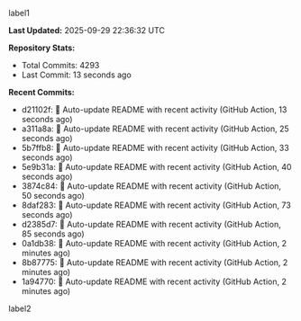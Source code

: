 
label1 
<!-- ACTIVITY_START -->
**Last Updated:** 2025-09-29 22:36:32 UTC

**Repository Stats:**
- Total Commits: 4293
- Last Commit: 13 seconds ago

**Recent Commits:**
- d21102f: 🤖 Auto-update README with recent activity (GitHub Action, 13 seconds ago)
- a311a8a: 🤖 Auto-update README with recent activity (GitHub Action, 25 seconds ago)
- 5b7ffb8: 🤖 Auto-update README with recent activity (GitHub Action, 33 seconds ago)
- 5e9b31a: 🤖 Auto-update README with recent activity (GitHub Action, 40 seconds ago)
- 3874c84: 🤖 Auto-update README with recent activity (GitHub Action, 50 seconds ago)
- 8daf283: 🤖 Auto-update README with recent activity (GitHub Action, 73 seconds ago)
- d2385d7: 🤖 Auto-update README with recent activity (GitHub Action, 85 seconds ago)
- 0a1db38: 🤖 Auto-update README with recent activity (GitHub Action, 2 minutes ago)
- 8b87775: 🤖 Auto-update README with recent activity (GitHub Action, 2 minutes ago)
- 1a94770: 🤖 Auto-update README with recent activity (GitHub Action, 2 minutes ago)
<!-- ACTIVITY_END -->

label2
